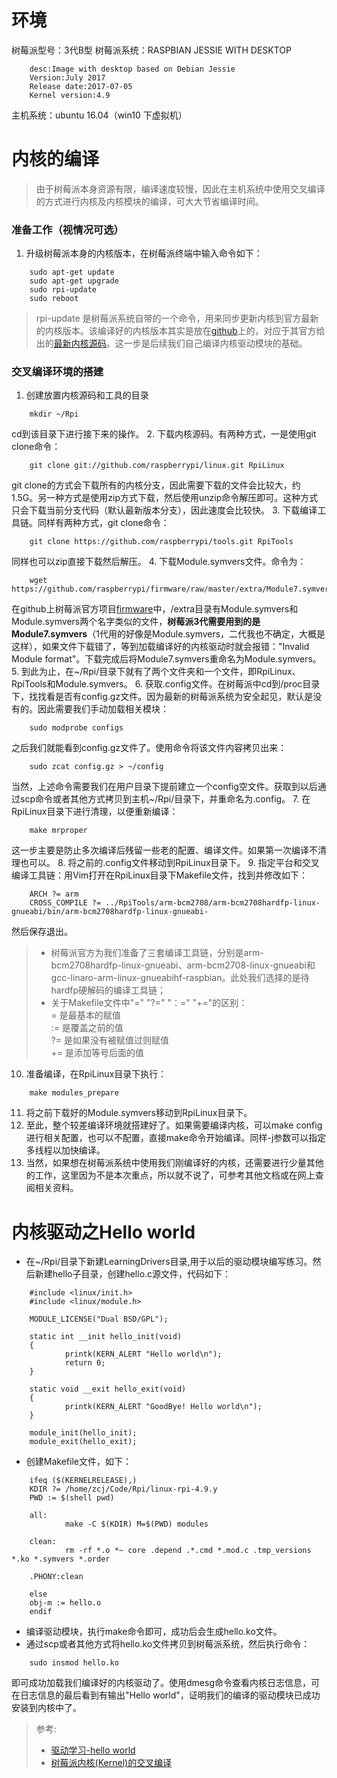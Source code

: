 # 环境
树莓派型号：3代B型
树莓派系统：RASPBIAN JESSIE WITH DESKTOP
```
	desc:Image with desktop based on Debian Jessie
	Version:July 2017
	Release date:2017-07-05
	Kernel version:4.9
```
主机系统：ubuntu 16.04（win10 下虚拟机）

# 内核的编译
> 由于树莓派本身资源有限，编译速度较慢，因此在主机系统中使用交叉编译的方式进行内核及内核模块的编译，可大大节省编译时间。

### 准备工作（视情况可选） 
1. 升级树莓派本身的内核版本，在树莓派终端中输入命令如下：
```
	sudo apt-get update
	sudo apt-get upgrade
	sudo rpi-update
	sudo reboot
```
> rpi-update 是树莓派系统自带的一个命令，用来同步更新内核到官方最新的内核版本。该编译好的内核版本其实是放在[github](https://github.com/raspberrypi/firmware)上的，对应于其官方给出的[最新内核源码](https://github.com/raspberrypi/linux)。这一步是后续我们自己编译内核驱动模块的基础。

### 交叉编译环境的搭建
1. 创建放置内核源码和工具的目录
```
	mkdir ~/Rpi
```
cd到该目录下进行接下来的操作。
2. 下载内核源码。有两种方式，一是使用git clone命令：
```
	git clone git://github.com/raspberrypi/linux.git RpiLinux
```
git clone的方式会下载所有的内核分支，因此需要下载的文件会比较大，约1.5G。另一种方式是使用zip方式下载，然后使用unzip命令解压即可。这种方式只会下载当前分支代码（默认最新版本分支），因此速度会比较快。
3. 下载编译工具链。同样有两种方式，git clone命令：
```
	git clone https://github.com/raspberrypi/tools.git RpiTools
```
同样也可以zip直接下载然后解压。
4. 下载Module.symvers文件。命令为：
```
	wget https://github.com/raspberrypi/firmware/raw/master/extra/Module7.symvers
```
在github上树莓派官方项目[firmware](https://github.com/raspberrypi/firmware)中，/extra目录有Module.symvers和Module.symvers两个名字类似的文件，**树莓派3代需要用到的是Module7.symvers**（1代用的好像是Module.symvers，二代我也不确定，大概是这样），如果文件下载错了，等到加载编译好的内核驱动时就会报错："Invalid Module format"。下载完成后将Module7.symvers重命名为Module.symvers。
5. 到此为止，在~/Rpi/目录下就有了两个文件夹和一个文件，即RpiLinux、RpiTools和Module.symvers。
6. 获取.config文件。在树莓派中cd到/proc目录下，找找看是否有config.gz文件。因为最新的树莓派系统为安全起见，默认是没有的。因此需要我们手动加载相关模块：
```
	sudo modprobe configs
```
之后我们就能看到config.gz文件了。使用命令将该文件内容拷贝出来：
```
	sudo zcat config.gz > ~/config
```
当然，上述命令需要我们在用户目录下提前建立一个config空文件。获取到以后通过scp命令或者其他方式拷贝到主机~/Rpi/目录下，并重命名为.config。
7. 在RpiLinux目录下进行清理，以便重新编译：
```
	make mrproper
```
这一步主要是防止多次编译后残留一些老的配置、编译文件。如果第一次编译不清理也可以。
8. 将之前的.config文件移动到RpiLinux目录下。
9. 指定平台和交叉编译工具链：用Vim打开在RpiLinux目录下Makefile文件，找到并修改如下：
```
	ARCH ?= arm
	CROSS_COMPILE ?= ../RpiTools/arm-bcm2708/arm-bcm2708hardfp-linux-gnueabi/bin/arm-bcm2708hardfp-linux-gnueabi-
```
然后保存退出。
> - 树莓派官方为我们准备了三套编译工具链，分别是arm-bcm2708hardfp-linux-gnueabi、arm-bcm2708-linux-gnueabi和gcc-linaro-arm-linux-gnueabihf-raspbian。此处我们选择的是待hardfp硬解码的编译工具链；
> - 关于Makefile文件中"=" "?=" "：=" "+="的区别：  
	= 是最基本的赋值  
	:= 是覆盖之前的值  
	?= 是如果没有被赋值过则赋值  
	+= 是添加等号后面的值
10. 准备编译，在RpiLinux目录下执行：
```
	make modules_prepare
```
11. 将之前下载好的Module.symvers移动到RpiLinux目录下。
12. 至此，整个较差编译环境就搭建好了。如果需要编译内核，可以make config进行相关配置，也可以不配置，直接make命令开始编译。同样-j参数可以指定多线程以加快编译。
13. 当然，如果想在树莓派系统中使用我们刚编译好的内核，还需要进行少量其他的工作，这里因为不是本次重点，所以就不说了，可参考其他文档或在网上查阅相关资料。

# 内核驱动之Hello world
* 在~/Rpi/目录下新建LearningDrivers目录,用于以后的驱动模块编写练习。然后新建hello子目录，创建hello.c源文件，代码如下：

```
	#include <linux/init.h>
	#include <linux/module.h>

	MODULE_LICENSE("Dual BSD/GPL");

	static int __init hello_init(void)
	{
    		printk(KERN_ALERT "Hello world\n");
    		return 0;
	}

	static void __exit hello_exit(void)
	{
    		printk(KERN_ALERT "GoodBye! Hello world\n");
	}

	module_init(hello_init);
	module_exit(hello_exit);

```
* 创建Makefile文件，如下：
```
	ifeq ($(KERNELRELEASE),)
	KDIR ?= /home/zcj/Code/Rpi/linux-rpi-4.9.y
	PWD := $(shell pwd)
	
	all:
	        make -C $(KDIR) M=$(PWD) modules
	
	clean:
	        rm -rf *.o *~ core .depend .*.cmd *.mod.c .tmp_versions *.ko *.symvers *.order
	
	.PHONY:clean
	
	else
	obj-m := hello.o
	endif
```
* 编译驱动模块，执行make命令即可，成功后会生成hello.ko文件。
* 通过scp或者其他方式将hello.ko文件拷贝到树莓派系统，然后执行命令：
```
	sudo insmod hello.ko 
```
即可成功加载我们编译好的内核驱动了。使用dmesg命令查看内核日志信息，可在日志信息的最后看到有输出"Hello world"，证明我们的编译的驱动模块已成功安装到内核中了。  


> 参考:
>  - [驱动学习-hello world](http://blog.csdn.net/xfwxqx/article/details/45338849)
>  - [树莓派内核(Kernel)的交叉编译](http://shumeipai.nxez.com/2013/10/09/raspberry-pi-kernel-cross-compiler.html)